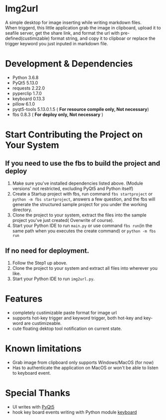 # Img2url

A simple desktop for image inserting while writing markdown files.      
When triggerd, this little application grab the image in clipboard, upload it to seafile server, get the share link, and format the url with pre-defined(custimizable) format string, and copy it to clipboar or replace the trigger keyword you just inputed in markdown file.

# Development & Dependencies
- Python 3.6.8
- PyQt5 5.13.0
- requests 2.22.0
- pyperclip 1.7.0
- keyboard 0.13.3
- pillow 6.1.0
- pyqt5-tools 5.13.0.1.5 ( **For resource compile only, Not necessary**)
- fbs 0.8.3 ( **For deploy only, Not necessary** )

# Start Contributing the Project on Your System
## If you need to use the fbs to build the project and deploy
1. Make sure you've installed dependencies listed above. (Module versions' not restricted, excluding PyQt5 and Python itself)
2. Create a Startup project with fbs, run command `fbs startproject` or `python -m fbs startproject`, answers a few question, and the fbs will generate the structured sample project for you under the working directory.
3. Clone the project to your system, extract the files into the sample project you've just created( Overwrite of course).
4. Start your Python IDE to run `main.py` or use command `fbs run`(in the same path when you executes the create command) or `python -m fbs run`

## If no need for deployment.
1. Follow the Step1 up above.
2. Clone the project to your system and extract all files into wherever you like.
3. Start your Python IDE to run `img2url.py`.

# Features
- completely custimizable paste format for image url
- supports hot-key trigger and keyword trigger, both hot-key and key-word are custimizeable.
- cute floating dektop tool notification on current state.

# Known limitations
* Grab image from clipboard only supports Windows/MacOS (for now)
* Has to authenticate the application on MacOS or won't be able to listen to keyboard event.

# Special Thanks
- UI writes with [PyQt5](https://pypi.org/project/PyQt5/)
- hook key board events writing with Python module [keyboard](https://github.com/boppreh/keyboard)
